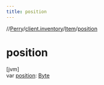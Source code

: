 ```yaml
---
title: position
---
```

//[Perry](../../../index.html)/[client.inventory](../index.html)/[Item](index.html)/[position](position.html)



# position



[jvm]\
var [position](position.html): [Byte](https://kotlinlang.org/api/latest/jvm/stdlib/kotlin/-byte/index.html)




